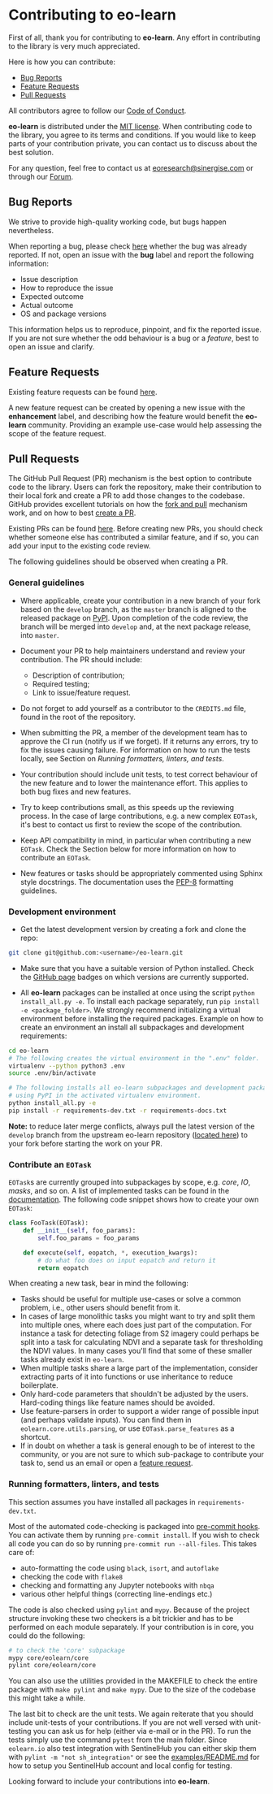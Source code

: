 # Contributing to **eo-learn**

First of all, thank you for contributing to **eo-learn**. Any effort in contributing to the library is very much appreciated.

Here is how you can contribute:

* [Bug Reports](#bug-reports)
* [Feature Requests](#feature-requests)
* [Pull Requests](#pull-requests)

All contributors agree to follow our [Code of Conduct][code-of-conduct].

**eo-learn** is distributed under the [MIT license][license]. When contributing code to the library, you agree to its terms and conditions. If you would like to keep parts of your contribution private, you can contact us to discuss about the best solution.

For any question, feel free to contact us at [eoresearch@sinergise.com](eoresearch@sinergise.com) or through our [Forum][sh-forum].

[code-of-conduct]: https://github.com/sentinel-hub/eo-learn/blob/master/CODE_OF_CONDUCT.md
[license]: https://github.com/sentinel-hub/eo-learn/blob/master/LICENSE
[sh-forum]: https://forum.sentinel-hub.com/

## Bug Reports

We strive to provide high-quality working code, but bugs happen nevertheless.

When reporting a bug, please check [here][open-bug-list] whether the bug was already reported. If not, open an issue with the **bug** label and report the following information:

* Issue description
* How to reproduce the issue
* Expected outcome
* Actual outcome
* OS and package versions

This information helps us to reproduce, pinpoint, and fix the reported issue. If you are not sure whether the odd behaviour is a bug or a _feature_, best to open an issue and clarify.

[open-bug-list]: https://github.com/sentinel-hub/eo-learn/issues?q=state:open+type:issue+label:"bug"

## Feature Requests

Existing feature requests can be found [here][existing-feature-requests].

A new feature request can be created by opening a new issue with the **enhancement** label, and describing how the feature would benefit the **eo-learn** community. Providing an example use-case would help assessing the scope of the feature request.

[existing-feature-requests]: https://github.com/sentinel-hub/eo-learn/issues?q=state:open+type:issue+label:"enhancement"

## Pull Requests

The GitHub Pull Request (PR) mechanism is the best option to contribute code to the library. Users can fork the repository, make their contribution to their local fork and create a PR to add those changes to the codebase. GitHub provides excellent tutorials on how the [fork and pull][fork-and-pull] mechanism work, and on how to best [create a PR][create-pr].

Existing PRs can be found [here][existing-prs]. Before creating new PRs, you should check whether someone else has contributed a similar feature, and if so, you can add your input to the existing code review.

The following guidelines should be observed when creating a PR.

[fork-and-pull]: https://help.github.com/articles/creating-a-pull-request-from-a-fork
[create-pr]: https://help.github.com/articles/creating-a-pull-request/
[existing-prs]: https://github.com/sentinel-hub/eo-learn/pulls?q=state:open

### General guidelines

* Where applicable, create your contribution in a new branch of your fork based on the `develop` branch, as the `master` branch is aligned to the released package on [PyPI][pypi]. Upon completion of the code review, the branch will be merged into `develop` and, at the next package release, into `master`.

* Document your PR to help maintainers understand and review your contribution. The PR should include:

  * Description of contribution;
  * Required testing;
  * Link to issue/feature request.

* Do not forget to add yourself as a contributor to the `CREDITS.md` file, found in the root of the repository.

* When submitting the PR, a member of the development team has to approve the CI run (notify us if we forget). If it returns any errors, try to fix the issues causing failure. For information on how to run the tests locally, see Section on *Running formatters, linters, and tests*.

* Your contribution should include unit tests, to test correct behaviour of the new feature and to lower the maintenance effort. This applies to both bug fixes and new features.

* Try to keep contributions small, as this speeds up the reviewing process. In the case of large contributions, e.g. a new complex `EOTask`, it's best to contact us first to review the scope of the contribution.

* Keep API compatibility in mind, in particular when contributing a new `EOTask`. Check the Section below for more information on how to contribute an `EOTask`.

* New features or tasks should be appropriately commented using Sphinx style docstrings. The documentation uses the [PEP-8][pep-8] formatting guidelines.

### Development environment

* Get the latest development version by creating a fork and clone the repo:

```bash
git clone git@github.com:<username>/eo-learn.git
```

* Make sure that you have a suitable version of Python installed. Check the [GitHub page](https://github.com/sentinel-hub/eo-learn) badges on which versions are currently supported.

* All **eo-learn** packages can be installed at once using the script `python install_all.py -e`. To install each package separately, run `pip install -e <package_folder>`. We strongly recommend initializing a virtual environment before installing the required packages. Example on how to create an environment an install all subpackages and development requirements:

```bash
cd eo-learn
# The following creates the virtual environment in the ".env" folder.
virtualenv --python python3 .env
source .env/bin/activate

# The following installs all eo-learn subpackages and development packages
# using PyPI in the activated virtualenv environment.
python install_all.py -e
pip install -r requirements-dev.txt -r requirements-docs.txt
```

**Note:** to reduce later merge conflicts, always pull the latest version of the `develop` branch from the upstream eo-learn repository ([located here][dev-branch]) to your fork before starting the work on your PR.

### Contribute an `EOTask`

`EOTask`s are currently grouped into subpackages by scope, e.g. *core*, *IO*, *masks*, and so on. A list of implemented tasks can be found in the [documentation][existing-eo-tasks]. The following code snippet shows how to create your own `EOTask`:

```python
class FooTask(EOTask):
    def __init__(self, foo_params):
        self.foo_params = foo_params

    def execute(self, eopatch, *, execution_kwargs):
        # do what foo does on input eopatch and return it
        return eopatch
```

When creating a new task, bear in mind the following:

* Tasks should be useful for multiple use-cases or solve a common problem, i.e., other users should benefit from it.
* In cases of large monolithic tasks you might want to try and split them into multiple ones, where each does just part of the computation. For instance a task for detecting foliage from S2 imagery could perhaps be split into a task for calculating NDVI and a separate task for thresholding the NDVI values. In many cases you'll find that some of these smaller tasks already exist in `eo-learn`.
* When multiple tasks share a large part of the implementation, consider extracting parts of it into functions or use inheritance to reduce boilerplate.
* Only hard-code parameters that shouldn't be adjusted by the users. Hard-coding things like feature names should be avoided.
* Use feature-parsers in order to support a wider range of possible input (and perhaps validate inputs). You can find them in `eolearn.core.utils.parsing`, or use `EOTask.parse_features` as a shortcut.
* If in doubt on whether a task is general enough to be of interest to the community, or you are not sure to which sub-package to contribute your task to, send us an email or open a [feature request](#feature-requests).

### Running formatters, linters, and tests

This section assumes you have installed all packages in `requirements-dev.txt`.

Most of the automated code-checking is packaged into [pre-commit hooks](https://pre-commit.com/). You can activate them by running `pre-commit install`. If you wish to check all code you can do so by running `pre-commit run --all-files`. This takes care of:
- auto-formatting the code using `black`, `isort`, and `autoflake`
- checking the code with `flake8`
- checking and formatting any Jupyter notebooks with `nbqa`
- various other helpful things (correcting line-endings etc.)

The code is also checked using `pylint` and `mypy`. Because of the project structure invoking these two checkers is a bit trickier and has to be performed on each module separately. If your contribution is in core, you could do the following:
```bash
# to check the 'core' subpackage
mypy core/eolearn/core
pylint core/eolearn/core
```
You can also use the utilities provided in the MAKEFILE to check the entire package with `make pylint` and `make mypy`. Due to the size of the codebase this might take a while.

The last bit to check are the unit tests. We again reiterate that you should include unit-tests of your contributions. If you are not well versed with unit-testing you can ask us for help (either via e-mail or in the PR). To run the tests simply use the command `pytest` from the main folder. Since `eolearn.io` also test integration with SentinelHub you can either skip them with `pylint -m "not sh_integration"` or see the [examples/README.md](examples/README.md) for how to setup you SentinelHub account and local config for testing.


Looking forward to include your contributions into **eo-learn**.

[pypi]: https://pypi.org/project/eo-learn/
[pep-8]: https://www.python.org/dev/peps/pep-0008/
[pylint]: https://www.pylint.org/
[existing-eo-tasks]: https://eo-learn.readthedocs.io/en/latest/eotasks.html
[test-eo-patch]: https://github.com/sentinel-hub/eo-learn/tree/master/example_data/TestEOPatch
[python]: https://www.python.org/downloads/
[conda]: https://www.anaconda.com/distribution/
[dev-branch]: https://github.com/sentinel-hub/eo-learn/tree/develop/
